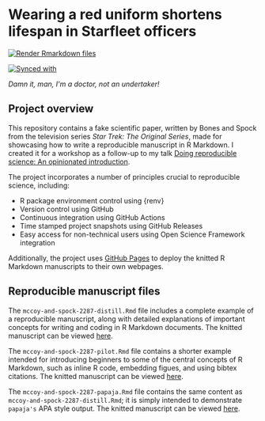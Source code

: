 # Wearing a red uniform shortens lifespan in Starfleet officers

<!-- badges: start -->
[![Render Rmarkdown files](https://github.com/mccarthy-m-g/mccoy-and-spock-2287/workflows/Render%20Rmarkdown%20files/badge.svg)](https://github.com/mccarthy-m-g/mccoy-and-spock-2287/actions?workflow=Render+Rmarkdown+files)

[![Synced with](https://img.shields.io/badge/Synced%20with-OSF-blue.svg)](https://osf.io/9rshp/)
<!-- badges: end -->

*Damn it, man, I'm a doctor, not an undertaker!*

## Project overview

This repository contains a fake scientific paper, written by Bones and Spock from the television series *Star Trek: The Original Series*, made for showcasing how to write a reproducible manuscript in R Markdown. I created it for a workshop as a follow-up to my talk [Doing reproducible science: An opinionated introduction](https://michaelmccarthy.netlify.app/talk/osssg-2021a/).

The project incorporates a number of principles crucial to reproducible science, including:

-   R package environment control using {renv}
-   Version control using GitHub
-   Continuous integration using GitHub Actions
-   Time stamped project snapshots using GitHub Releases
-   Easy access for non-technical users using Open Science Framework integration

Additionally, the project uses [GitHub Pages](https://pages.github.com/) to deploy the knitted R Markdown manuscripts to their own webpages.

## Reproducible manuscript files

The `mccoy-and-spock-2287-distill.Rmd` file includes a complete example of a reproducible manuscript, along with detailed explanations of important concepts for writing and coding in R Markdown documents. The knitted manuscript can be viewed [here](https://mccarthy-m-g.github.io/mccoy-and-spock-2287/mccoy-and-spock-2287-distill.html).

The `mccoy-and-spock-2287-pilot.Rmd` file contains a shorter example intended for introducing beginners to some of the central concepts of R Markdown, such as inline R code, embedding figues, and using bibtex citations. The knitted manuscript can be viewed [here](https://mccarthy-m-g.github.io/mccoy-and-spock-2287/mccoy-and-spock-2287-pilot.html).

The `mccoy-and-spock-2287-papaja.Rmd` file contains the same content as `mccoy-and-spock-2287-distill.Rmd`; it is simply intended to demonstrate `papaja's` APA style output. The knitted manuscript can be viewed [here](https://mccarthy-m-g.github.io/mccoy-and-spock-2287/mccoy-and-spock-2287-papaja.html).
